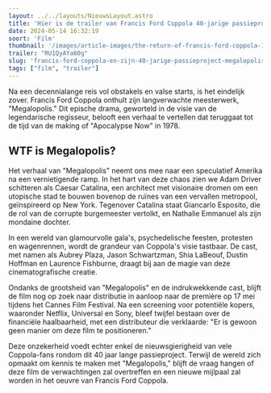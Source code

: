 ```yaml
---
layout: ../../layouts/NieuwsLayout.astro
title: 'Hier is de trailer van Francis Ford Coppola 40-jarige passieproject Megalopolis'
date: 2024-05-14 16:32:19
soort: 'Film'
thumbnail: '/images/article-images/the-return-of-francis-ford-coppola-1715685218.jpg'
trailer: "RU1QyAYa60g"
slug: 'francis-ford-coppola-en-zijn-40-jarige-passieproject-megalopolis'
tags: ["film", "trailer"]
---
```


Na een decennialange reis vol obstakels en valse starts, is het eindelijk zover. Francis Ford Coppola onthult zijn langverwachte meesterwerk, "Megalopolis." Dit epische drama, geworteld in de visie van de legendarische regisseur, belooft een verhaal te vertellen dat teruggaat tot de tijd van de making of "Apocalypse Now" in 1978.

## WTF is Megalopolis?

Het verhaal van "Megalopolis" neemt ons mee naar een speculatief Amerika na een vernietigende ramp. In het hart van deze chaos zien we Adam Driver schitteren als Caesar Catalina, een architect met visionaire dromen om een utopische stad te bouwen bovenop de ruïnes van een vervallen metropool, geïnspireerd op New York. Tegenover Catalina staat Giancarlo Esposito, die de rol van de corrupte burgemeester vertolkt, en Nathalie Emmanuel als zijn mondaine dochter.

In een wereld van glamourvolle gala's, psychedelische feesten, protesten en wagenrennen, wordt de grandeur van Coppola's visie tastbaar. De cast, met namen als Aubrey Plaza, Jason Schwartzman, Shia LaBeouf, Dustin Hoffman en Laurence Fishburne, draagt bij aan de magie van deze cinematografische creatie.


Ondanks de grootsheid van "Megalopolis" en de indrukwekkende cast, blijft de film nog op zoek naar distributie in aanloop naar de première op 17 mei tijdens het Cannes Film Festival. Na een screening voor potentiële kopers, waaronder Netflix, Universal en Sony, bleef twijfel bestaan over de financiële haalbaarheid, met een distributeur die verklaarde: "Er is gewoon geen manier om deze film te positioneren." 

Deze onzekerheid voedt echter enkel de nieuwsgierigheid van vele Coppola-fans rondom dit 40 jaar lange passieproject. Terwijl de wereld zich opmaakt om kennis te maken met "Megalopolis," blijft de vraag hangen of deze film de verwachtingen zal overtreffen en een nieuwe mijlpaal zal worden in het oeuvre van Francis Ford Coppola.
